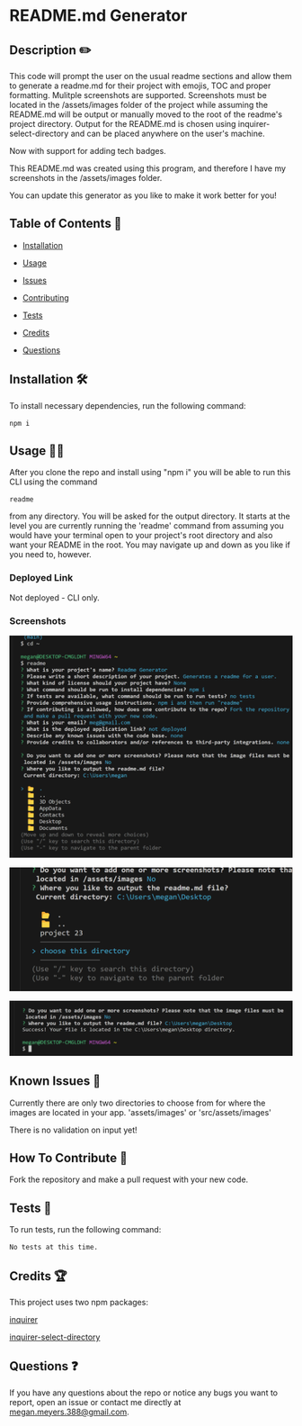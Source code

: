 # README.md Generator 

## Description ✏️

This code will prompt the user on the usual readme sections and allow them to generate a readme.md for their project with emojis, TOC and proper formatting. Mulitple screenshots are supported. Screenshots must be located in the /assets/images folder of the project while assuming the README.md will be output or manually moved to the root of the readme's project directory. Output for the README.md is chosen using inquirer-select-directory and can be placed anywhere on the user's machine.

Now with support for adding tech badges. 

This README.md was created using this program, and therefore I have my screenshots in the /assets/images folder.

You can update this generator as you like to make it work better for you!

## Table of Contents 📖

* [Installation](#Installation-🛠️)

- [Usage](#usage-👨‍💻)

* [Issues](#known-issues-🤔)

* [Contributing](#how-to-contribute-🤝)

* [Tests](#tests-🧪)

* [Credits](#credits-🏆)

* [Questions](#questions-❓)

## Installation 🛠️

To install necessary dependencies, run the following command:

```
npm i
```

## Usage 👨‍💻

After you clone the repo and install using "npm i" you will be able to run this CLI using the command

```
readme
```

from any directory. You will be asked for the output directory. It starts at the level you are currently running the 'readme' command from assuming you would have your terminal open to your project's root directory and also want your README in the root. You may navigate up and down as you like if you need to, however.

### Deployed Link

Not deployed - CLI only.

### Screenshots

![screenshot-0](assets/images/ss.png)

![screenshot-1](assets/images/ss2.png)

![screenshot-2](assets/images/ss3.png)

## Known Issues 🤔

Currently there are only two directories to choose from for where the images are located in your app.
'assets/images'  or 
'src/assets/images'  

There is no validation on input yet!

## How To Contribute 🤝

Fork the repository and make a pull request with your new code.

## Tests 🧪

To run tests, run the following command:

```
No tests at this time.
```

## Credits 🏆

This project uses two npm packages:

[inquirer](https://www.npmjs.com/package/inquirer)

[inquirer-select-directory](https://classic.yarnpkg.com/en/package/inquirer-select-directory)


## Questions ❓

If you have any questions about the repo or notice any bugs you want to report, open an issue or contact me directly at megan.meyers.388@gmail.com.

